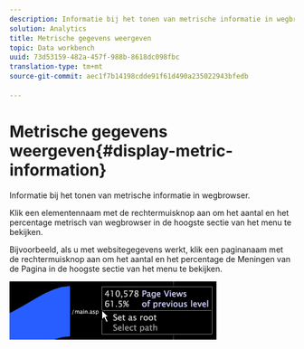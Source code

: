 ```yaml
---
description: Informatie bij het tonen van metrische informatie in wegbrowser.
solution: Analytics
title: Metrische gegevens weergeven
topic: Data workbench
uuid: 73d53159-482a-457f-988b-8618dc098fbc
translation-type: tm+mt
source-git-commit: aec1f7b14198cdde91f61d490a235022943bfedb

---
```



# Metrische gegevens weergeven{#display-metric-information}

Informatie bij het tonen van metrische informatie in wegbrowser.

Klik een elementennaam met de rechtermuisknop aan om het aantal en het percentage metrisch van wegbrowser in de hoogste sectie van het menu te bekijken.

Bijvoorbeeld, als u met websitegegevens werkt, klik een paginanaam met de rechtermuisknop aan om het aantal en het percentage de Meningen van de Pagina in de hoogste sectie van het menu te bekijken.

![](assets/vis_PathBrowser_info.png)

